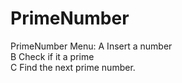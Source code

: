 # PrimeNumber
PrimeNumber
Menu:
A Insert a number  
B Check if it a prime  
C Find the next prime number.  
